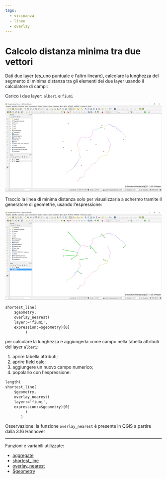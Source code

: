 ```yaml
---
tags:
  - vicinanza
  - linee
  - overlay
---
```


# Calcolo distanza minima tra due vettori

Dati due layer (es_uno puntuale e l'altro lineare), calcolare la lunghezza del segmento di minima distanza tra gli elementi dei due layer usando il calcolatore di campi:

Carico i due layer: `alberi` e `fiumi`

[![](../img/esempi/linea_min_distanza2/img_01.png)](../img/esempi/linea_min_distanza2/img_01.png)

Traccio la linea di minima distanza solo per visualizzarla a schermo tramite il generatore di geometrie, usando l'espressione:

[![](../img/esempi/linea_min_distanza2/img_02.png)](../img/esempi/linea_min_distanza2/img_02.png)

```
shortest_line(
	$geometry,
 	overlay_nearest( 
 	layer:='fiumi',
 	expression:=$geometry)[0]
	     )
```

per calcolare la lunghezza e aggiungerla come campo nella tabella attributi del layer `alberi`:

1. aprire tabella attributi;
2. aprire field calc;
3. aggiungere un nuovo campo numerico;
4. popolarlo con l'espressione:

```
length(
shortest_line(
	$geometry,
 	overlay_nearest( 
 	layer:='fiumi',
 	expression:=$geometry)[0]
	     )
       )
```

Osservazione: la funzione `overlay_nearest` è presente in QGIS a partire dalla 3.16 Hannover

---

Funzioni e variabili utilizzate:

* [aggregate](../gr_funzioni/aggrega/aggrega_unico.md#aggregate)
* [shortest_line](../gr_funzioni/geometria/geometria_unico.md#shortest_line)
* [overlay_nearest](../gr_funzioni/geometria/geometria_unico.md#overlay_nearest)
* [\$geometry](../gr_funzioni/geometria/geometria_unico.md#geometry)